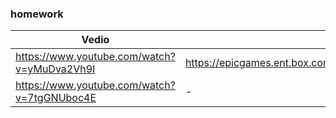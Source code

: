 ### homework

| Vedio                                       | ppt                                                              | code | Remark         |
| ------------------------------------------- | ------------------------------------------------------------     | ---- | -------------- |
| https://www.youtube.com/watch?v=yMuDva2Vh9I | https://epicgames.ent.box.com/s/mgbkc0q59h05ge8ajjgb6xrqu6r14ltg | -    | Texture Effect |
| https://www.youtube.com/watch?v=7tgGNUboc4E |   -                                                              |      | Trail Effect   |